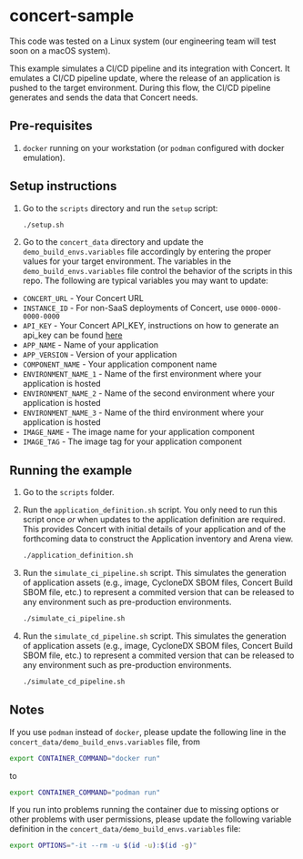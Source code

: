 # concert-sample

This code was tested on a Linux system (our engineering team will test soon on a macOS system).

This example simulates a CI/CD pipeline and its integration with Concert. It emulates a CI/CD pipeline update, where the release of an application is pushed to the target environment. During this flow, the CI/CD pipeline generates and sends the data that Concert needs.

## Pre-requisites

1. `docker` running on your workstation (or `podman` configured with docker emulation).

## Setup instructions

1. Go to the `scripts` directory and run the `setup` script:

   ```bash
   ./setup.sh
   ```

1. Go to the `concert_data` directory and update the `demo_build_envs.variables` file accordingly by entering the proper values for your target environment. The variables in the `demo_build_envs.variables` file control the behavior of the scripts in this repo. The following are typical variables you may want to update:

* `CONCERT_URL` - Your Concert URL
* `INSTANCE_ID` - For non-SaaS deployments of Concert, use `0000-0000-0000-0000`
* `API_KEY` - Your Concert API_KEY, instructions on how to generate an api_key can be found [here](https://www.ibm.com/docs/en/concert?topic=started-generating-using-api-key)
* `APP_NAME` - Name of your application
* `APP_VERSION` - Version of your application
* `COMPONENT_NAME` - Your application component name
* `ENVIRONMENT_NAME_1` - Name of the first environment where your application is hosted
* `ENVIRONMENT_NAME_2` - Name of the second environment where your application is hosted
* `ENVIRONMENT_NAME_3` - Name of the third environment where your application is hosted
* `IMAGE_NAME` - The image name for your application component
* `IMAGE_TAG` - The image tag for your application component

## Running the example 

1. Go to the `scripts` folder.
1. Run the `application_definition.sh` script. You only need to run this script once *or* when updates to the application definition are required. This provides Concert with initial details of your application and of the forthcoming data to construct the Application inventory and Arena view.

   ```bash
   ./application_definition.sh
   ```

1. Run the `simulate_ci_pipeline.sh` script. This simulates the generation of application assets (e.g., image, CycloneDX SBOM files, Concert Build SBOM file, etc.) to represent a commited version that can be released to any environment such as pre-production environments.

   ```bash
   ./simulate_ci_pipeline.sh
   ```

1. Run the `simulate_cd_pipeline.sh` script. This simulates the generation of application assets (e.g., image, CycloneDX SBOM files, Concert Build SBOM file, etc.) to represent a commited version that can be released to any environment such as pre-production environments.

   ```bash
   ./simulate_cd_pipeline.sh
   ```

## Notes

If you use `podman` instead of `docker`, please update the following line in the `concert_data/demo_build_envs.variables` file, from

```bash
export CONTAINER_COMMAND="docker run" 
```

to

```bash
export CONTAINER_COMMAND="podman run"
```

If you run into problems running the container due to missing options or other problems with user permissions, please update the following variable definition in the `concert_data/demo_build_envs.variables` file:

```bash
export OPTIONS="-it --rm -u $(id -u):$(id -g)" 
```
